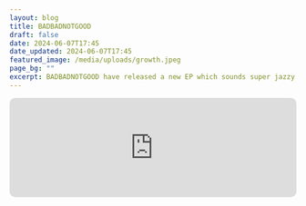 ```yaml
---
layout: blog
title: BADBADNOTGOOD
draft: false
date: 2024-06-07T17:45
date_updated: 2024-06-07T17:45
featured_image: /media/uploads/growth.jpeg
page_bg: ""
excerpt: BADBADNOTGOOD have released a new EP which sounds super jazzy and cool.
---
```

<iframe allow="autoplay *; encrypted-media *; fullscreen *; clipboard-write" frameborder="0" height="175" style="width:100%;max-width:660px;overflow:hidden;border-radius:10px;" sandbox="allow-forms allow-popups allow-same-origin allow-scripts allow-storage-access-by-user-activation allow-top-navigation-by-user-activation" src="https://embed.music.apple.com/hu/album/first-love/1745103690?i=1745103798"></iframe>
